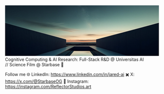 ![Starbase Banner](https://raw.githubusercontent.com/jaredgrogan/jaredgrogan/main/starbaseog_banner.png)
Cognitive Computing & AI Research: Full-Stack R&D @ Universitas AI  
             // Science Film @ Starbase 🚀

Follow me
🌐 LinkedIn: https://www.linkedin.com/in/jared-ai
✖️  X: https://x.com/@StarbaseOG
📸  Instagram: https://instagram.com/ReflectorStudios.art
